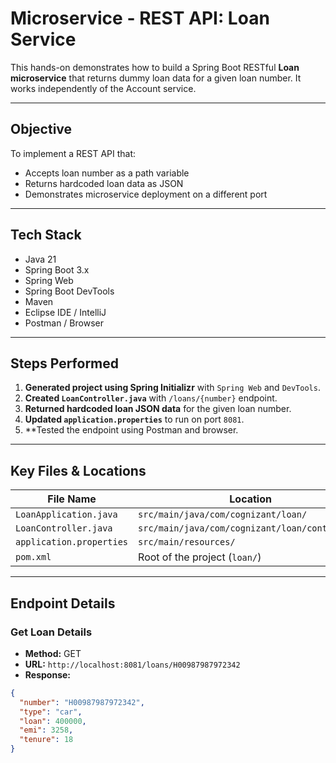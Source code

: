 # Microservice - REST API: Loan Service

This hands-on demonstrates how to build a Spring Boot RESTful **Loan microservice** that returns dummy loan data for a given loan number. It works independently of the Account service.

---

##  Objective

To implement a REST API that:
- Accepts loan number as a path variable
- Returns hardcoded loan data as JSON
- Demonstrates microservice deployment on a different port

---

##  Tech Stack

- Java 21  
- Spring Boot 3.x  
- Spring Web  
- Spring Boot DevTools  
- Maven  
- Eclipse IDE / IntelliJ  
- Postman / Browser

---

##  Steps Performed

1. **Generated project using Spring Initializr** with `Spring Web` and `DevTools`.
2. **Created `LoanController.java`** with `/loans/{number}` endpoint.
3. **Returned hardcoded loan JSON data** for the given loan number.
4. **Updated `application.properties`** to run on port `8081`.
5. **Tested the endpoint using Postman and browser.

---

##  Key Files & Locations

| **File Name**             | **Location**                                 |
|--------------------------|-----------------------------------------------|
| `LoanApplication.java`   | `src/main/java/com/cognizant/loan/`           |
| `LoanController.java`    | `src/main/java/com/cognizant/loan/controller/`|
| `application.properties` | `src/main/resources/`                         |
| `pom.xml`                | Root of the project (`loan/`)                 |

---

##  Endpoint Details

###  Get Loan Details

- **Method:** GET  
- **URL:** `http://localhost:8081/loans/H00987987972342`  
- **Response:**

```json
{
  "number": "H00987987972342",
  "type": "car",
  "loan": 400000,
  "emi": 3258,
  "tenure": 18
}
